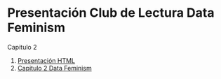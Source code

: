 # Presentación Club de Lectura Data Feminism 
Capitulo 2

1. [Presentación HTML](https://saryace.github.io/data_feminist_capitulo2/#1)
2. [Capitulo 2 Data Feminism](https://data-feminism.mitpress.mit.edu/pub/ei7cogfn/release/2)


